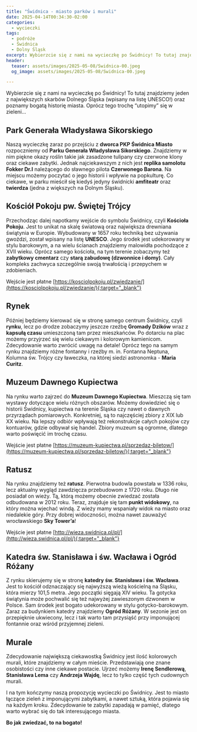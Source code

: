 ```yaml
---
title: "Świdnica - miasto parków i murali"
date: 2025-04-14T00:34:30-02:00
categories:
  - wycieczki
tags:
  - podróże
  - Świdnica
  - Dolny Śląsk
excerpt: Wybierzcie się z nami na wycieczkę po Świdnicy! To tutaj znajdziemy jeden z największych skarbów Dolnego Śląska (wpisany na listę UNESCO!) oraz poznamy bogatą historię miasta. Oprócz tego trochę "utopimy" się w zieleni...
header:
  teaser: assets/images/2025-05-08/Swidnica-00.jpeg
  og_image: assets/images/2025-05-08/Swidnica-00.jpeg

---
```


Wybierzcie się z nami na wycieczkę po Świdnicy! To tutaj znajdziemy jeden z największych skarbów Dolnego Śląska (wpisany na listę UNESCO!) oraz poznamy bogatą historię miasta. Oprócz tego trochę “utopimy” się w zieleni...

Park Generała Władysława Sikorskiego
---

Naszą wycieczkę zaraz po przejściu z **dworca PKP Świdnica Miasto** rozpoczniemy od **Parku Generała Władysława Sikorskiego**. Znajdziemy w nim piękne okazy roślin takie jak zasadzone tulipany czy czerwone klony oraz ciekawe zabytki. Jednak najciekawszym z nich jest **replika samolotu Fokker Dr.I** należącego do sławnego pilota **Czerwonego Barona**. Na miejscu możemy poczytać o jego historii i wpływie na popkulturę. Co ciekawe, w parku mieścił się kiedyś jedyny świdnicki **amfiteatr** oraz **twierdza** (jedna z większych na Dolnym Śląsku).

Kościół Pokoju pw. Świętej Trójcy
---

Przechodząc dalej napotkamy wejście do symbolu Świdnicy, czyli **Kościoła Pokoju**. Jest to unikat na skalę światową oraz największa drewniana świątynia w Europie. Wybudowany w 1657 roku techniką bez używania gwoździ, został wpisany na listę **UNESCO**. Jego środek jest udekorowany w stylu barokowym, a na wielu ścianach znajdziemy malowidła pochodzące z XVII wieku. Oprócz samego kościoła, na tym terenie zobaczymy też **zabytkowy cmentarz** czy **starą zabudowę (dzwonnice i domy)**. Cały kompleks zachwyca szczególnie swoją trwałością i przepychem w zdobieniach.

Wejście jest płatne [https://kosciolpokoju.pl/zwiedzanie/](https://kosciolpokoju.pl/zwiedzanie/){:target="_blank"}


Rynek
---

Później będziemy kierować się w stronę samego centrum Świdnicy, czyli **rynku**, lecz po drodze zobaczymy jeszcze rzeźbę **Gromady Dzików** wraz z **kapsułą czasu** umieszczoną tam przez mieszkańców. Po dotarciu na plac możemy przyjrzeć się wielu ciekawym i kolorowym kamienicom. Zdecydowanie warto zwrócić uwagę na detale! Oprócz tego na samym rynku znajdziemy różne fontanny i rzeźby m. in. Fontanna Neptuna, Kolumna św. Trójcy czy ławeczka, na której siedzi astronomka - **Maria Curitz**.


Muzeum Dawnego Kupiectwa
---

Na rynku warto zajrzeć do **Muzeum Dawnego Kupiectwa**. Mieszczą się tam wystawy dotyczące wielu różnych obszarów. Możemy dowiedzieć się o historii Świdnicy, kupiectwa na terenie Śląska czy nawet o dawnych przyrządach pomiarowych. Konkretniej, są to najczęściej zbiory z XIX lub XX wieku. Na lepszy odbiór wpływają też rekonstrukcje całych pokojów czy kontuarów, gdzie odbywał się handel. Zbiory muzeum są ogromne, dlatego warto poświęcić im trochę czasu.

Wejście jest płatne [https://muzeum-kupiectwa.pl/sprzedaz-biletow/](https://muzeum-kupiectwa.pl/sprzedaz-biletow/){:target="_blank"}


Ratusz
---

Na rynku znajdziemy też **ratusz**. Pierwotna budowla powstała w 1336 roku, lecz aktualny wygląd zawdzięcza przebudowom z 1720 roku. Długo nie posiadał on wieży. Tą, którą możemy obecnie zwiedzać została odbudowana w 2012 roku. Teraz, znajduje się tam **punkt widokowy**, na który można wjechać windą. Z wieży mamy wspaniały widok na miasto oraz niedalekie góry. Przy dobrej widoczności, można nawet zauważyć wrocławskiego **Sky Tower’a**!

Wejście jest płatne [http://wieza.swidnica.pl/pl/](http://wieza.swidnica.pl/pl/){:target="_blank"}


Katedra św. Stanisława i św. Wacława i Ogród Różany
---

Z rynku skierujemy się w stronę **katedry św. Stanisława i św. Wacława**. Jest to kościół odznaczający się najwyższą wieżą kościelną na Śląsku, która mierzy 101,5 metra. Jego początki sięgają XIV wieku. Ta gotycka świątynia może pochwalić się też najwyżej zawieszonym dzwonem w Polsce. Sam środek jest bogato udekorowany w stylu gotycko-barokowym. Zaraz za budynkiem katedry znajdziemy **Ogród Różany**. W sezonie jest on przepięknie ukwiecony, lecz i tak warto tam przysiąść przy imponującej fontannie oraz wśród przyjemnej zieleni.

Murale
---

Zdecydowanie największą ciekawostką Świdnicy jest ilość kolorowych murali, które znajdziemy w całym mieście. Przedstawiają one znane osobistości czy inne ciekawe postacie. Ujrzeć możemy **Irenę Sendlerową**, **Stanisława Lema** czy **Andrzeja Wajdę**, lecz to tylko część tych cudownych murali.


I na tym kończymy naszą propozycję wycieczki po Świdnicy. Jest to miasto łączące zieleń z imponującymi zabytkami, a nawet sztuką, która pojawia się na każdym kroku. Zdecydowanie te zabytki zapadają w pamięć, dlatego warto wybrać się do tak interesującego miasta.

**Bo jak zwiedzać, to na bogato!**
